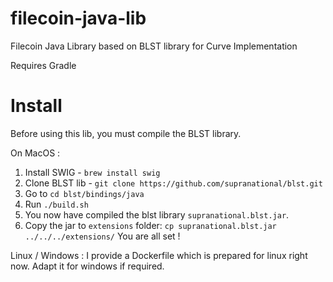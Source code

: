 # filecoin-java-lib
Filecoin Java Library based on BLST library for Curve Implementation

Requires Gradle

# Install
Before using this lib, you must compile the BLST library.

On MacOS : 

1. Install SWIG - `brew install swig`
2. Clone BLST lib - `git clone https://github.com/supranational/blst.git`
3. Go to `cd blst/bindings/java`
4. Run `./build.sh`
5. You now have compiled the blst library `supranational.blst.jar`.
6. Copy the jar to `extensions` folder: `cp supranational.blst.jar ../../../extensions/`
You are all set !

Linux / Windows : 
I provide a Dockerfile which is prepared for linux right now. Adapt it for windows if required.